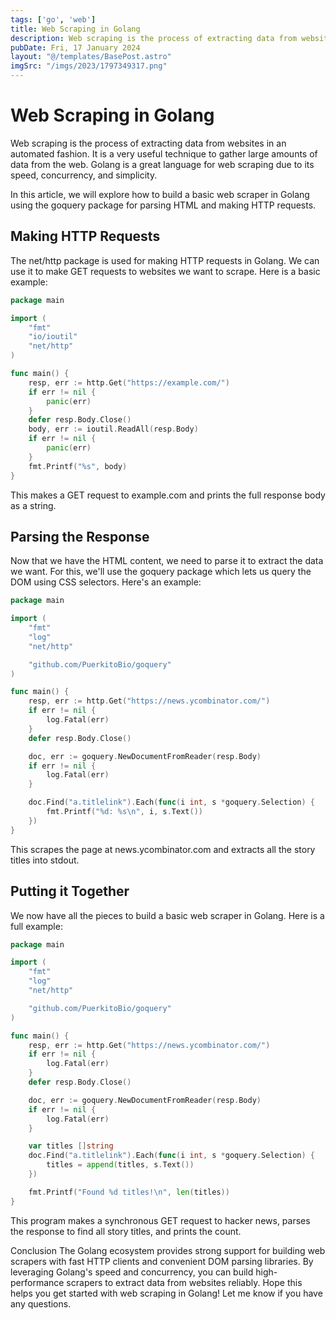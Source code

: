 ```yaml
---
tags: ['go', 'web']
title: Web Scraping in Golang
description: Web scraping is the process of extracting data from websites in an automated fashion. It is a very useful technique to gather large amounts of data from the web. Golang is a great language for web scraping due to its speed, concurrency, and simplicity. 
pubDate: Fri, 17 January 2024
layout: "@/templates/BasePost.astro"
imgSrc: "/imgs/2023/1797349317.png"
---
```


# Web Scraping in Golang


Web scraping is the process of extracting data from websites in an automated fashion. It is a very useful technique to gather large amounts of data from the web. Golang is a great language for web scraping due to its speed, concurrency, and simplicity. 

In this article, we will explore how to build a basic web scraper in Golang using the goquery package for parsing HTML and making HTTP requests.

## Making HTTP Requests 
The net/http package is used for making HTTP requests in Golang. We can use it to make GET requests to websites we want to scrape. Here is a basic example:

```go
package main

import (
	"fmt"
	"io/ioutil"
	"net/http"
)

func main() {
	resp, err := http.Get("https://example.com/")
	if err != nil {
		panic(err)
	}
	defer resp.Body.Close()
	body, err := ioutil.ReadAll(resp.Body)
	if err != nil {
		panic(err)
	}
	fmt.Printf("%s", body)
}
```

This makes a GET request to example.com and prints the full response body as a string.

## Parsing the Response 
Now that we have the HTML content, we need to parse it to extract the data we want. For this, we'll use the goquery package which lets us query the DOM using CSS selectors. Here's an example:

```go
package main

import (
	"fmt"
	"log"
	"net/http"

	"github.com/PuerkitoBio/goquery"
)

func main() {
	resp, err := http.Get("https://news.ycombinator.com/")
	if err != nil {
		log.Fatal(err)
	}
	defer resp.Body.Close()

	doc, err := goquery.NewDocumentFromReader(resp.Body)
	if err != nil {
		log.Fatal(err)
	}

	doc.Find("a.titlelink").Each(func(i int, s *goquery.Selection) {
		fmt.Printf("%d: %s\n", i, s.Text())
	})
}
```

This scrapes the page at news.ycombinator.com and extracts all the story titles into stdout.

## Putting it Together 
We now have all the pieces to build a basic web scraper in Golang. Here is a full example:

```go
package main

import (
	"fmt"
	"log"
	"net/http"

	"github.com/PuerkitoBio/goquery"
)

func main() {
	resp, err := http.Get("https://news.ycombinator.com/")
	if err != nil {
		log.Fatal(err)
	}
	defer resp.Body.Close()

	doc, err := goquery.NewDocumentFromReader(resp.Body)
	if err != nil {
		log.Fatal(err)
	}

	var titles []string
	doc.Find("a.titlelink").Each(func(i int, s *goquery.Selection) {
		titles = append(titles, s.Text())
	})

	fmt.Printf("Found %d titles!\n", len(titles))
}
```

This program makes a synchronous GET request to hacker news, parses the response to find all story titles, and prints the count.

Conclusion 
The Golang ecosystem provides strong support for building web scrapers with fast HTTP clients and convenient DOM parsing libraries. By leveraging Golang's speed and concurrency, you can build high-performance scrapers to extract data from websites reliably. Hope this helps you get started with web scraping in Golang! Let me know if you have any questions.